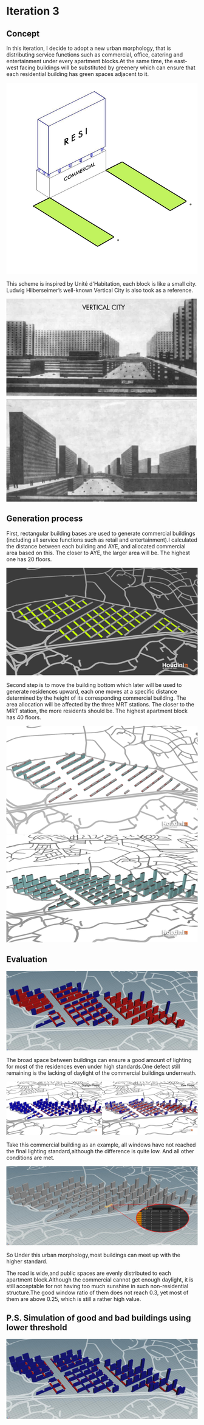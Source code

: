 # Iteration 3

## Concept
In this iteration, I decide to adopt a new urban morphology, that is distributing service functions such as commercial, office, catering and entertainment under every apartment blocks.At the same time, the east-west facing buildings will be substituted by greenery which can ensure that each residential building has green spaces adjacent to it.

![gras](imgs/I2P1.jpg)

This scheme is inspired by Unité d'Habitation, each block is like a small city. Ludwig Hilberseimer’s well-known Vertical City is also took as a reference.

![gras](imgs/I2P2.jpg)

## Generation process
First, rectangular building bases are used to generate commercial buildings (including all service functions such as retail and entertainment).I calculated the distance between each building and AYE, and allocated commercial area based on this. The closer to AYE, the larger area will be. The highest one has 20 floors.

![gras](imgs/I2P3.jpg)

Second step is to move the building bottom which later will be used to generate residences upward, each one moves at a specific distance determined by the height of its corresponding commercial building. The area allocation will be affected by the three MRT stations. The closer to the MRT station, the more residents should be. The highest apartment block has 40 floors.

![gras](imgs/I2P4.png)
![gras](imgs/I2P13.png)

## Evaluation

![gras](imgs/I2P11.jpg)

The broad space between buildings can ensure a good amount of lighting for most of the residences even under high standards.One defect still remaining is the lacking of daylight of the commercial buildings underneath.

![gras](imgs/I2P12.jpg)

Take this commercial building as an example, all windows have not reached the final lighting standard,although the difference is quite low. And all other conditions are met.

![gras](imgs/I2P10.jpg)

So Under this urban morphology,most buildings can meet up with the higher standard. 

The road is wide,and public spaces are evenly distributed to each apartment block.Although the commercial cannot get enough daylight, it is still acceptable for not having too much sunshine in such non-residential structure.The good window ratio of them does not reach 0.3, yet most of them are above 0.25, which is still a rather high value.

## P.S. Simulation of good and bad buildings using lower threshold

![gras](imgs/I2P14.jpg)

